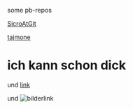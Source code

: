 
some pb-repos

[SicroAtGit](https://github.com/SicroAtGit/PureBasic-CodeArchiv-Rebirth/)

[tajmone](https://tajmone.github.io/purebasic-archives/)


# ich kann schon dick

und [link](https://bobobo-git.github.io/PB)

und ![bilderlink](https://avatars3.githubusercontent.com/u/16814488?s=460&v=4)



